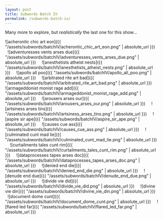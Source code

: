 ```yaml
---
layout: post
title: Subwords Batch IV
permalink: /subwords-batch-iv/ 
---
```


Many more to explore, but *realistically* the last one for this show...

![acherontic chic art eon]({{ "/assets/subwords/batchIV/acherontic_chic_art_eon.png" | absolute_url }})
&nbsp;
&nbsp;
![adventuresses vents arses due]({{ "/assets/subwords/batchIV/adventuresses_vents_arses_due.png" | absolute_url }})
&nbsp;
&nbsp;
![anesthetists atheist nests]({{ "/assets/subwords/batchIV/anesthetists_atheist_nests.png" | absolute_url }})
&nbsp;
&nbsp;
![apollo all poo]({{ "/assets/subwords/batchIV/apollo_all_poo.png" | absolute_url }})
&nbsp;
&nbsp;
![arbitrated rite art bad]({{ "/assets/subwords/batchIV/arbitrated_rite_art_bad.png" | absolute_url }})
&nbsp;
&nbsp;
![armageddonist monist rage add]({{ "/assets/subwords/batchIV/armageddonist_monist_rage_add.png" | absolute_url }})
&nbsp;
&nbsp;
![arousers arses our]({{ "/assets/subwords/batchIV/arousers_arses_our.png" | absolute_url }})
&nbsp;
&nbsp;
![artsiness arses tins]({{ "/assets/subwords/batchIV/artsiness_arses_tins.png" | absolute_url }})
&nbsp;
&nbsp;
![aspire sir ape]({{ "/assets/subwords/batchIV/aspire_sir_ape.png" | absolute_url }})
&nbsp;
&nbsp;
![causes cue ass]({{ "/assets/subwords/batchIV/causes_cue_ass.png" | absolute_url }})
&nbsp;
&nbsp;
![culminated cunt mad lie]({{ "/assets/subwords/batchIV/culminated_cunt_mad_lie.png" | absolute_url }})
&nbsp;
&nbsp;
![curtailments tales cunt rim]({{ "/assets/subwords/batchIV/curtailments_tales_cunt_rim.png" | absolute_url }})
&nbsp;
&nbsp;
![dataprocesses tapes arses doc]({{ "/assets/subwords/batchIV/dataprocesses_tapes_arses_doc.png" | absolute_url }})
&nbsp;
&nbsp;
![denied end die]({{ "/assets/subwords/batchIV/denied_end_die.png" | absolute_url }})
&nbsp;
&nbsp;
![denude end due]({{ "/assets/subwords/batchIV/denude_end_due.png" | absolute_url }})
&nbsp;
&nbsp;
![divide vie did]({{ "/assets/subwords/batchIV/divide_vie_did.png" | absolute_url }})
&nbsp;
&nbsp;
![divine vie din]({{ "/assets/subwords/batchIV/divine_vie_din.png" | absolute_url }})
&nbsp;
&nbsp;
![document dome cunt]({{ "/assets/subwords/batchIV/document_dome_cunt.png" | absolute_url }})
&nbsp;
&nbsp;
![flared led far]({{ "/assets/subwords/batchIV/flared_led_far.png" | absolute_url }})

